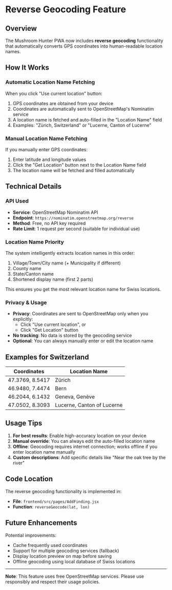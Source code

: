 # Reverse Geocoding Feature

## Overview

The Mushroom Hunter PWA now includes **reverse geocoding** functionality that automatically converts GPS coordinates into human-readable location names.

## How It Works

### Automatic Location Name Fetching

When you click "Use current location" button:
1. GPS coordinates are obtained from your device
2. Coordinates are automatically sent to OpenStreetMap's Nominatim service
3. A location name is fetched and auto-filled in the "Location Name" field
4. Examples: "Zürich, Switzerland" or "Lucerne, Canton of Lucerne"

### Manual Location Name Fetching

If you manually enter GPS coordinates:
1. Enter latitude and longitude values
2. Click the "Get Location" button next to the Location Name field
3. The location name will be fetched and filled automatically

## Technical Details

### API Used
- **Service**: OpenStreetMap Nominatim API
- **Endpoint**: `https://nominatim.openstreetmap.org/reverse`
- **Method**: Free, no API key required
- **Rate Limit**: 1 request per second (suitable for individual use)

### Location Name Priority

The system intelligently extracts location names in this order:
1. Village/Town/City name (+ Municipality if different)
2. County name
3. State/Canton name
4. Shortened display name (first 2 parts)

This ensures you get the most relevant location name for Swiss locations.

### Privacy & Usage

- **Privacy**: Coordinates are sent to OpenStreetMap only when you explicitly:
  - Click "Use current location", or
  - Click "Get Location" button
- **No tracking**: No data is stored by the geocoding service
- **Optional**: You can always manually enter or edit the location name

## Examples for Switzerland

| Coordinates | Location Name |
|-------------|---------------|
| 47.3769, 8.5417 | Zürich |
| 46.9480, 7.4474 | Bern |
| 46.2044, 6.1432 | Geneva, Genève |
| 47.0502, 8.3093 | Lucerne, Canton of Lucerne |

## Usage Tips

1. **For best results**: Enable high-accuracy location on your device
2. **Manual override**: You can always edit the auto-filled location name
3. **Offline**: Geocoding requires internet connection; works offline if you enter location name manually
4. **Custom descriptions**: Add specific details like "Near the oak tree by the river"

## Code Location

The reverse geocoding functionality is implemented in:
- **File**: `frontend/src/pages/AddFinding.jsx`
- **Function**: `reverseGeocode(lat, lon)`

## Future Enhancements

Potential improvements:
- Cache frequently used coordinates
- Support for multiple geocoding services (fallback)
- Display location preview on map before saving
- Offline geocoding using local database of Swiss locations

---

**Note**: This feature uses free OpenStreetMap services. Please use responsibly and respect their usage policies.
